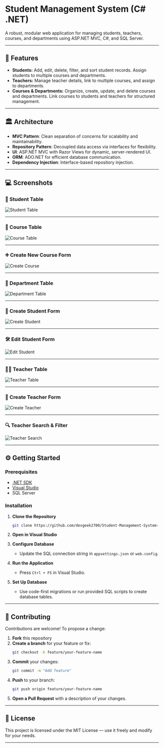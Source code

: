 # Student Management System (C# .NET)

A robust, modular web application for managing students, teachers, courses, and departments using ASP.NET MVC, C#, and SQL Server.

---

## 🚀 Features

- **Students:** Add, edit, delete, filter, and sort student records. Assign students to multiple courses and departments.
- **Teachers:** Manage teacher details, link to multiple courses, and assign to departments.
- **Courses & Departments:** Organize, create, update, and delete courses and departments. Link courses to students and teachers for structured management.

---

## 🏛️ Architecture

- **MVC Pattern**: Clean separation of concerns for scalability and maintainability.
- **Repository Pattern**: Decoupled data access via interfaces for flexibility.
- **UI**: ASP.NET MVC with Razor Views for dynamic, server-rendered UI.
- **ORM**: ADO.NET for efficient database communication.
- **Dependency Injection**: Interface-based repository injection.

---


## 💻 Screenshots

### 🧍 Student Table  
![Student Table](https://github.com/devgeek2700/Student-Management-System-CSharp-DotNet/blob/master/Output/screencapture-localhost-7171-2025-07-16-18_52_25.png?raw=true)

---

### 📘 Course Table  
![Course Table](https://github.com/devgeek2700/Student-Management-System-CSharp-DotNet/blob/master/Output/screencapture-localhost-7171-Course-2025-07-16-18_52_58.png?raw=true)

---

### ➕ Create New Course Form  
![Create Course](https://github.com/devgeek2700/Student-Management-System-CSharp-DotNet/blob/master/Output/screencapture-localhost-7171-Course-Create-2025-07-17-16_30_56.png?raw=true)

---

### 🏢 Department Table  
![Department Table](https://github.com/devgeek2700/Student-Management-System-CSharp-DotNet/blob/master/Output/screencapture-localhost-7171-Department-2025-07-16-18_53_10.png?raw=true)

---

### 📝 Create Student Form  
![Create Student](https://github.com/devgeek2700/Student-Management-System-CSharp-DotNet/blob/master/Output/screencapture-localhost-7171-Student-Create-2025-07-16-18_52_34.png?raw=true)

---

### 🛠️ Edit Student Form  
![Edit Student](https://github.com/devgeek2700/Student-Management-System-CSharp-DotNet/blob/master/Output/screencapture-localhost-7171-Student-Edit-10-2025-07-16-18_52_46.png?raw=true)

---

### 👩‍🏫 Teacher Table  
![Teacher Table](https://github.com/devgeek2700/Student-Management-System-CSharp-DotNet/blob/master/Output/screencapture-localhost-7171-Teacher-2025-07-16-18_52_53.png?raw=true)

---

### 📝 Create Teacher Form  
![Create Teacher](https://github.com/devgeek2700/Student-Management-System-CSharp-DotNet/blob/master/Output/screencapture-localhost-7171-Teacher-Create-2025-07-17-13_01_54.png?raw=true)

---

### 🔍 Teacher Search & Filter  
![Teacher Search](https://github.com/devgeek2700/Student-Management-System-CSharp-DotNet/blob/master/Output/screencapture-localhost-7171-Teacher-Search-2025-07-16-18_54_08.png?raw=true)


---

## ⚙️ Getting Started

### Prerequisites

- [.NET SDK](https://dotnet.microsoft.com/download)
- [Visual Studio](https://visualstudio.microsoft.com/)
- SQL Server

### Installation

1. **Clone the Repository**
   ```bash
   git clone https://github.com/devgeek2700/Student-Management-System-CSharp-DotNet.git
   ```

2. **Open in Visual Studio**

3. **Configure Database**
   - Update the SQL connection string in `appsettings.json` or `web.config`.

4. **Run the Application**
   - Press `Ctrl + F5` in Visual Studio.

5. **Set Up Database**
   - Use code-first migrations or run provided SQL scripts to create database tables.

---

## 🤝 Contributing

Contributions are welcome! To propose a change:

1. **Fork** this repository
2. **Create a branch** for your feature or fix:
   ```bash
   git checkout -b feature/your-feature-name
   ```
3. **Commit** your changes:
   ```bash
   git commit -m "Add feature"
   ```
4. **Push** to your branch:
   ```bash
   git push origin feature/your-feature-name
   ```
5. **Open a Pull Request** with a description of your changes.

---

## 📄 License

This project is licensed under the MIT License — use it freely and modify for your needs.

---
